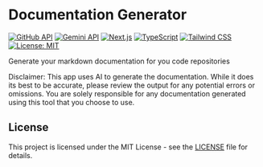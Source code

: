 # Documentation Generator

[![GitHub API](https://cdn.simpleicons.org/github)](https://github.com/settings/personal-access-tokens)
[![Gemini API](https://cdn.simpleicons.org/googlegemini)](https://ai.google.dev/)
[![Next.js](https://img.shields.io/badge/Next.js-black?logo=nextdotjs&logoColor=white)](https://nextjs.org/)
[![TypeScript](https://img.shields.io/badge/TypeScript-blue?logo=typescript&logoColor=white)](https://www.typescriptlang.org/)
[![Tailwind CSS](https://img.shields.io/badge/Tailwind%20CSS-teal?logo=tailwindcss&logoColor=white)](https://tailwindcss.com/)
[![License: MIT](https://img.shields.io/badge/License-MIT-yellow.svg)](https://opensource.org/licenses/MIT)


Generate your markdown documentation for you code repositories

Disclaimer: This app uses AI to generate the documentation. While it does its
best to be accurate, please review the output for any potential errors or omissions. You are solely responsible for 
any documentation generated using this tool that you choose to use.

## License

This project is licensed under the MIT License - see the [LICENSE](LICENSE) file for details.